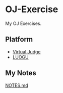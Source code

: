 # OJ-Exercise

My OJ Exercises.

## Platform

* [Virtual Judge](https://vjudge.net/)
* [LUOGU](https://www.luogu.org)

## My Notes

[NOTES.md](./NOTES.md)